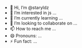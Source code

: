 - 👋 Hi, I’m @staryldz
- 👀 I’m interested in js ...
- 🌱 I’m currently learning ...
- 💞️ I’m looking to collaborate on ...
- 📫 How to reach me ...
- 😄 Pronouns: ...
- ⚡ Fun fact: ...

<!---
staryldz/staryldz is a ✨ special ✨ repository because its `README.md` (this file) appears on your GitHub profile.
You can click the Preview link to take a look at your changes..
--->
